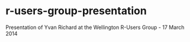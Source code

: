 r-users-group-presentation
==========================

Presentation of Yvan Richard at the Wellington R-Users Group - 17 March 2014

